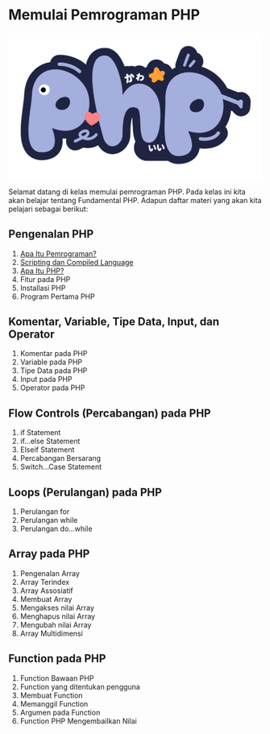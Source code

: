 # Memulai Pemrograman PHP

![PHP Logo](img/php.png)

Selamat datang di kelas memulai pemrograman PHP. Pada kelas ini kita akan belajar tentang Fundamental PHP. Adapun daftar materi yang akan kita pelajari sebagai berikut:

## Pengenalan PHP

1.  [Apa Itu Pemrograman?](materi/001/apa-itu-pemrograman.md)
2.  [Scripting dan Compiled Language](materi/002/scripting-dan-compiled.md)
3.  [Apa Itu PHP?](materi/003/apa-itu-php.md)
4.  Fitur pada PHP
5.  Installasi PHP
6.  Program Pertama PHP

## Komentar, Variable, Tipe Data, Input, dan Operator

1.  Komentar pada PHP
2.  Variable pada PHP
3.  Tipe Data pada PHP
4.  Input pada PHP
5.  Operator pada PHP

## Flow Controls (Percabangan) pada PHP

1.  if Statement
2.  if...else Statement
3.  Elseif Statement
4.  Percabangan Bersarang
5.  Switch...Case Statement

## Loops (Perulangan) pada PHP

1.  Perulangan for
2.  Perulangan while
3.  Perulangan do...while

## Array pada PHP

1.  Pengenalan Array
2.  Array Terindex
3.  Array Assosiatif
4.  Membuat Array
5.  Mengakses nilai Array
6.  Menghapus nilai Array
7.  Mengubah nilai Array
8.  Array Multidimensi

## Function pada PHP

1.  Function Bawaan PHP
2.  Function yang ditentukan pengguna
3.  Membuat Function
4.  Memanggil Function
5.  Argumen pada Function
6.  Function PHP Mengembailkan Nilai
